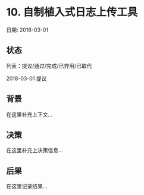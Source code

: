 # 10. 自制植入式日志上传工具

日期: 2018-03-01

## 状态

列表：提议/通过/完成/已弃用/已取代

2018-03-01 提议

## 背景

在这里补充上下文...

## 决策

在这里补充上决策信息...

## 后果

在这里记录结果...
